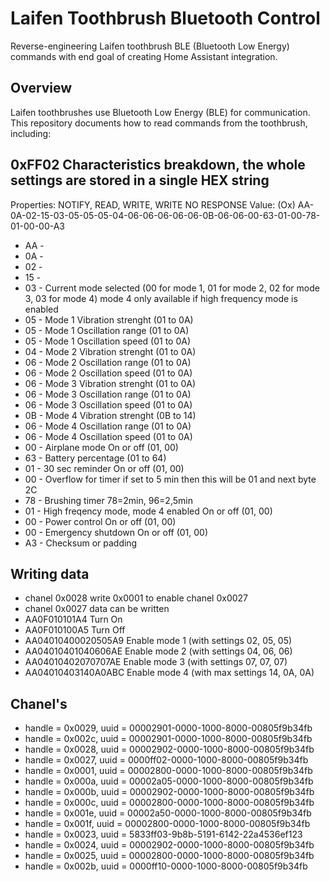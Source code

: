 # Laifen Toothbrush Bluetooth Control
Reverse-engineering Laifen toothbrush BLE (Bluetooth Low Energy) commands with end goal of creating Home Assistant integration.

## Overview
Laifen toothbrushes use Bluetooth Low Energy (BLE) for communication. This repository documents how to read commands from the toothbrush, including:

## 0xFF02 Characteristics breakdown, the whole settings are stored in a single HEX string
Properties: NOTIFY, READ, WRITE, WRITE NO RESPONSE Value: (Ox) AA-0A-02-15-03-05-05-05-04-06-06-06-06-06-0B-06-06-00-63-01-00-78-01-00-00-A3

- AA - 
- 0A - 
- 02 - 
- 15 - 
- 03 - Current mode selected (00 for mode 1, 01 for mode 2, 02 for mode 3, 03 for mode 4) mode 4 only available if high frequency mode is enabled
- 05 - Mode 1 Vibration strenght (01 to 0A)
- 05 - Mode 1 Oscillation range (01 to 0A)
- 05 - Mode 1 Oscillation speed (01 to 0A)
- 04 - Mode 2 Vibration strenght (01 to 0A)
- 06 - Mode 2 Oscillation range (01 to 0A)
- 06 - Mode 2 Oscillation speed (01 to 0A)
- 06 - Mode 3 Vibration strenght (01 to 0A)
- 06 - Mode 3 Oscillation range (01 to 0A)
- 06 - Mode 3 Oscillation speed (01 to 0A)
- 0B - Mode 4 Vibration strenght (0B to 14)
- 06 - Mode 4 Oscillation range (01 to 0A)
- 06 - Mode 4 Oscillation speed (01 to 0A)
- 00 - Airplane mode On or off (01, 00)
- 63 - Battery percentage (01 to 64)
- 01 - 30 sec reminder On or off (01, 00)
- 00 - Overflow for timer if set to 5 min then this will be 01 and next byte 2C
- 78 - Brushing timer 78=2min, 96=2,5min
- 01 - High freqency mode, mode 4 enabled On or off (01, 00)
- 00 - Power control On or off (01, 00)
- 00 - Emergency shutdown On or off (01, 00)
- A3 - Checksum or padding

## Writing data
- chanel 0x0028 write 0x0001 to enable chanel 0x0027
- chanel 0x0027 data can be written
- AA0F010101A4 Turn On
- AA0F010100A5 Turn Off
- AA04010400020505A9 Enable mode 1 (with settings 02, 05, 05)
- AA04010401040606AE Enable mode 2 (with settings 04, 06, 06)
- AA04010402070707AE Enable mode 3 (with settings 07, 07, 07)
- AA04010403140A0ABC Enable mode 4 (with max settings 14, 0A, 0A)

## Chanel's
- handle = 0x0029, uuid = 00002901-0000-1000-8000-00805f9b34fb
- handle = 0x002c, uuid = 00002901-0000-1000-8000-00805f9b34fb
- handle = 0x0028, uuid = 00002902-0000-1000-8000-00805f9b34fb
- handle = 0x0027, uuid = 0000ff02-0000-1000-8000-00805f9b34fb
- handle = 0x0001, uuid = 00002800-0000-1000-8000-00805f9b34fb
- handle = 0x000a, uuid = 00002a05-0000-1000-8000-00805f9b34fb
- handle = 0x000b, uuid = 00002902-0000-1000-8000-00805f9b34fb
- handle = 0x000c, uuid = 00002800-0000-1000-8000-00805f9b34fb
- handle = 0x001e, uuid = 00002a50-0000-1000-8000-00805f9b34fb
- handle = 0x001f, uuid = 00002800-0000-1000-8000-00805f9b34fb
- handle = 0x0023, uuid = 5833ff03-9b8b-5191-6142-22a4536ef123
- handle = 0x0024, uuid = 00002902-0000-1000-8000-00805f9b34fb
- handle = 0x0025, uuid = 00002800-0000-1000-8000-00805f9b34fb
- handle = 0x002b, uuid = 0000ff10-0000-1000-8000-00805f9b34fb

